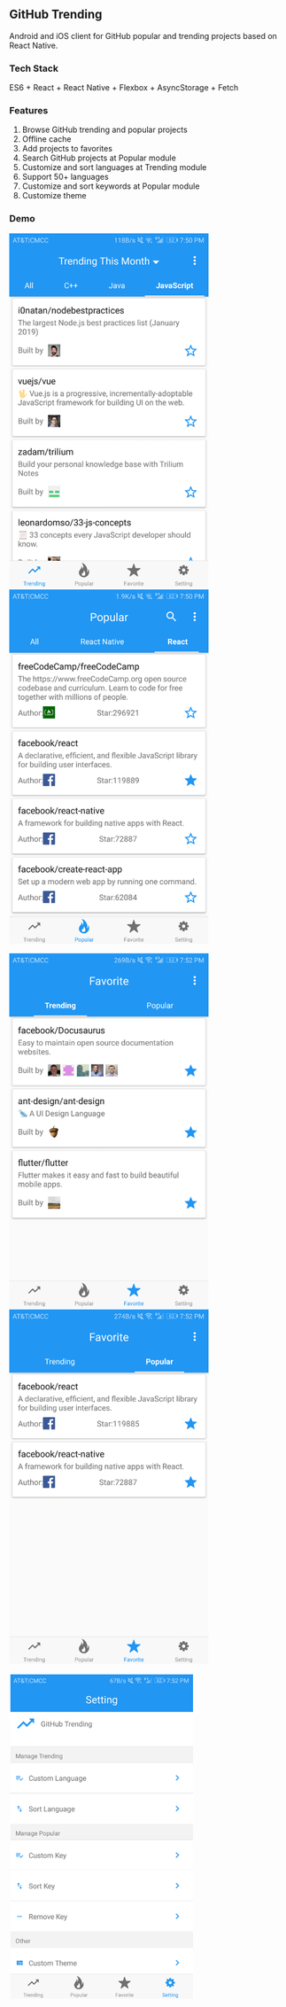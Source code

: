 ## GitHub Trending
Android and iOS client for GitHub popular and trending projects based on React Native.

### Tech Stack
ES6 + React + React Native + Flexbox + AsyncStorage + Fetch

### Features
1. Browse GitHub trending and popular projects
2. Offline cache
3. Add projects to favorites
4. Search GitHub projects at Popular module
5. Customize and sort languages at Trending module
6. Support 50+ languages
7. Customize and sort keywords at Popular module
8. Customize theme

### Demo
<p float="left">
  <img src="assets/1_trending.png" width="360" />
  <img src="assets/2_popular.png" width="360" /> 
</p>

<p float="left">
  <img src="assets/3_favorite_trending.png" width="360" />
  <img src="assets/4_favorite_popular.png" width="360" /> 
</p>

<div style="float:left;border:solid 1px 000;margin:2px;"><img src="assets/5_setting.png" width="330" ></div>

